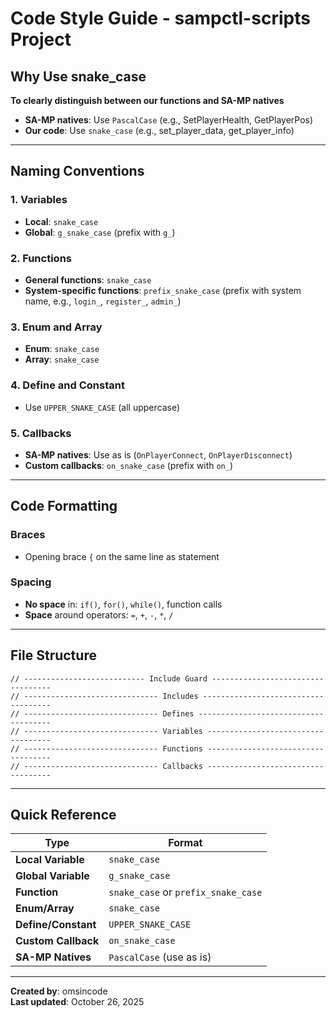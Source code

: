 # Code Style Guide - sampctl-scripts Project

## Why Use snake_case

**To clearly distinguish between our functions and SA-MP natives**

- **SA-MP natives**: Use `PascalCase` (e.g., SetPlayerHealth, GetPlayerPos)
- **Our code**: Use `snake_case` (e.g., set_player_data, get_player_info)

---

## Naming Conventions

### 1. Variables
- **Local**: `snake_case`
- **Global**: `g_snake_case` (prefix with `g_`)

### 2. Functions
- **General functions**: `snake_case`
- **System-specific functions**: `prefix_snake_case` (prefix with system name, e.g., `login_`, `register_`, `admin_`)

### 3. Enum and Array
- **Enum**: `snake_case`
- **Array**: `snake_case`

### 4. Define and Constant
- Use `UPPER_SNAKE_CASE` (all uppercase)

### 5. Callbacks
- **SA-MP natives**: Use as is (`OnPlayerConnect`, `OnPlayerDisconnect`)
- **Custom callbacks**: `on_snake_case` (prefix with `on_`)

---

## Code Formatting

### Braces
- Opening brace `{` on the same line as statement

### Spacing
- **No space** in: `if()`, `for()`, `while()`, function calls
- **Space** around operators: `=`, `+`, `-`, `*`, `/`

---

## File Structure

```pawn
// --------------------------- Include Guard ----------------------------------
// ------------------------------ Includes ------------------------------------
// ------------------------------ Defines -------------------------------------
// ------------------------------ Variables -----------------------------------
// ------------------------------ Functions -----------------------------------
// ------------------------------ Callbacks -----------------------------------
```

---

## Quick Reference

| Type | Format |
|------|--------|
| **Local Variable** | `snake_case` |
| **Global Variable** | `g_snake_case` |
| **Function** | `snake_case` or `prefix_snake_case` |
| **Enum/Array** | `snake_case` |
| **Define/Constant** | `UPPER_SNAKE_CASE` |
| **Custom Callback** | `on_snake_case` |
| **SA-MP Natives** | `PascalCase` (use as is) |

---

**Created by**: omsincode  
**Last updated**: October 26, 2025